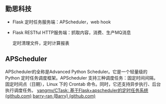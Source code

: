 ## 勤思科技

-   Flask 定时任务服务端：APScheduler，web hook
    
-   Flask RESTful HTTP服务端：抓取内容，消费、生产MQ消息


    定时清理文件，定时计算报表
## APScheduler

APScheduler的全称是Advanced Python Scheduler。它是一个轻量级的 Python 定时任务调度框架。APScheduler 支持三种调度任务：固定时间间隔，固定时间点（日期），Linux 下的 Crontab 命令。同时，它还支持异步执行、后台执行调度任务。
[yangmv/CTask: 基于Flask+apscheduler的定时任务系统 (github.com)](https://github.com/yangmv/CTask)
[barry-ran (Barry) (github.com)](https://github.com/barry-ran)
